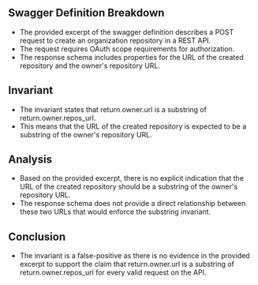 ## Swagger Definition Breakdown
- The provided excerpt of the swagger definition describes a POST request to create an organization repository in a REST API.
- The request requires OAuth scope requirements for authorization.
- The response schema includes properties for the URL of the created repository and the owner's repository URL.

## Invariant
- The invariant states that return.owner.url is a substring of return.owner.repos_url.
- This means that the URL of the created repository is expected to be a substring of the owner's repository URL.

## Analysis
- Based on the provided excerpt, there is no explicit indication that the URL of the created repository should be a substring of the owner's repository URL.
- The response schema does not provide a direct relationship between these two URLs that would enforce the substring invariant.

## Conclusion
- The invariant is a false-positive as there is no evidence in the provided excerpt to support the claim that return.owner.url is a substring of return.owner.repos_url for every valid request on the API.
